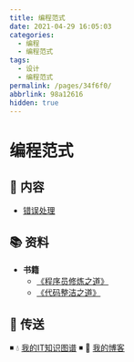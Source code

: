 ```yaml
---
title: 编程范式
date: 2021-04-29 16:05:03
categories: 
  - 编程
  - 编程范式
tags: 
  - 设计
  - 编程范式
permalink: /pages/34f6f0/
abbrlink: 98a12616
hidden: true
---
```


# 编程范式

## 📖 内容

- [错误处理](docs/02.编程/01.编程范式/01.错误处理.md)

## 📚 资料

- **书籍**
  - [《程序员修炼之道》](ttps://item.jd.com/12828404.html)
  - [《代码整洁之道》](https://item.jd.com/12842858.html)

## 🚪 传送

◾ 💧 [我的IT知识图谱](https://dunwu.github.io/waterdrop/) ◾ 🎯 [我的博客](https://dunwu.github.io/blog/)
